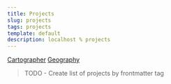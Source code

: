 ```yaml
---
title: Projects
slug: projects
tags: projects
template: default
description: localhost % projects
---
```


[Cartographer](/projects/cartographer)
[Geography](/projects/geography)


> TODO - Create list of projects by frontmatter tag